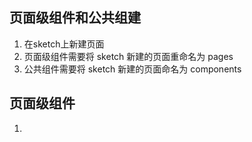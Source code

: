 ## 页面级组件和公共组建
1. 在sketch上新建页面
2. 页面级组件需要将 sketch 新建的页面重命名为 pages
3. 公共组件需要将 sketch 新建的页面命名为 components

## 页面级组件
1. 